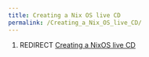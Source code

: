 ```yaml
---
title: Creating a Nix OS live CD
permalink: /Creating_a_Nix_OS_live_CD/
---
```


1.  REDIRECT [Creating a NixOS live CD](/Creating_a_NixOS_live_CD "wikilink")

